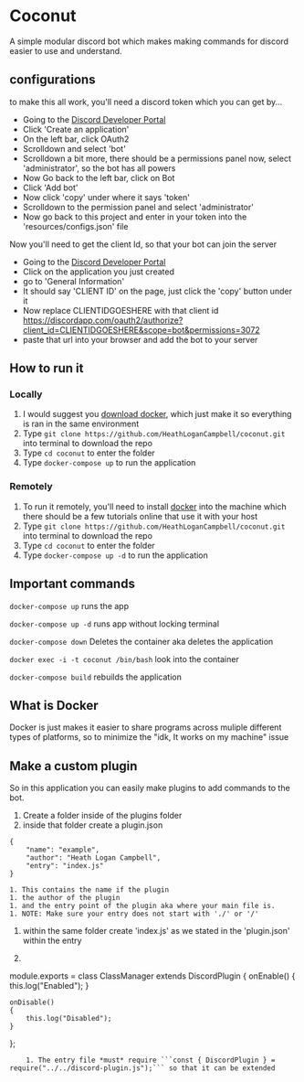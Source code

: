 # Coconut
A simple modular discord bot which makes making commands for discord easier to use and understand.

## configurations
to make this all work, you'll need a discord token which you can get by...
* Going to the [Discord Developer Portal](https://discordapp.com/developers/applications/)
* Click 'Create an application'
* On the left bar, click OAuth2
* Scrolldown and select 'bot'
* Scrolldown a bit more, there should be a permissions panel now, select 'administrator', so the bot has all powers
* Now Go back to the left bar, click on Bot
* Click 'Add bot'
* Now click 'copy' under where it says 'token'
* Scrolldown to the permission panel and select 'administrator'
* Now go back to this project and enter in your token into the 'resources/configs.json' file

Now you'll need to get the client Id, so that your bot can join the server
* Going to the [Discord Developer Portal](https://discordapp.com/developers/applications/)
* Click on the application you just created 
* go to 'General Information'
* It should say 'CLIENT ID' on the page, just click the 'copy' button under it
* Now replace CLIENTIDGOESHERE with that client id https://discordapp.com/oauth2/authorize?client_id=CLIENTIDGOESHERE&scope=bot&permissions=3072
* paste that url into your browser and add the bot to your server


## How to run it

### Locally

1. I would suggest you [download docker](https://www.docker.com/get-started), which just make it so everything is ran in the same environment 
1. Type ```git clone https://github.com/HeathLoganCampbell/coconut.git``` into terminal to download the repo
1. Type ```cd coconut``` to enter the folder
1. Type ```docker-compose up``` to run the application

### Remotely

1. To run it remotely, you'll need to install [docker](https://www.docker.com/get-started) into the machine which there should be a few tutorials online that use it with your host
1. Type ```git clone https://github.com/HeathLoganCampbell/coconut.git``` into terminal to download the repo
1. Type ```cd coconut``` to enter the folder
1. Type ```docker-compose up -d``` to run the application

## Important commands

``` docker-compose up ```
runs the app

``` docker-compose up -d ```
runs app without locking terminal

``` docker-compose down ```
Deletes the container aka deletes the application

```docker exec -i -t coconut /bin/bash```
look into the container

```docker-compose build```
rebuilds the application 

## What is Docker
Docker is just makes it easier to share programs across muliple different types of platforms, so to minimize the "idk, It works on my machine" issue 

## Make a custom plugin
So in this application you can easily make plugins to add commands to the bot.

1. Create a folder inside of the plugins folder
1. inside that folder create a plugin.json
```
{
    "name": "example",
    "author": "Heath Logan Campbell",
    "entry": "index.js"
}
```
    1. This contains the name if the plugin
    1. the author of the plugin
    1. and the entry point of the plugin aka where your main file is.
    1. NOTE: Make sure your entry does not start with './' or '/'
1.  within the same folder create 'index.js' as we stated in the 'plugin.json' within the entry
1.  ```const { DiscordPlugin } = require("../../discord-plugin.js");

module.exports = class ClassManager extends DiscordPlugin
{
	onEnable()
	{
		this.log("Enabled");
	}

	onDisable()
	{
		this.log("Disabled");
	}
};
```
    1. The entry file *must* require ```const { DiscordPlugin } = require("../../discord-plugin.js");``` so that it can be extended